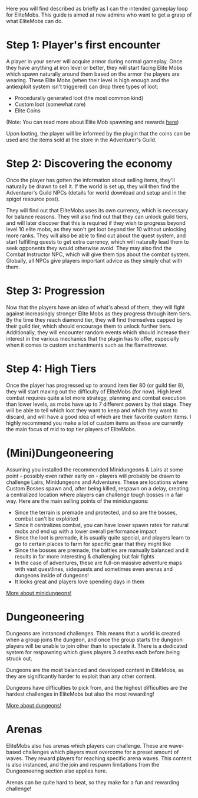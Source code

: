 Here you will find described as briefly as I can the intended gameplay loop for EliteMobs. This guide is aimed at new admins who want to get a grasp of what EliteMobs can do.

# Step 1: Player's first encounter
A player in your server will acquire armor during normal gameplay. Once they have anything at iron level or better, they will start facing Elite Mobs which spawn naturally around them based on the armor the players are wearing.
These Elite Mobs (when their level is high enough and the antiexploit system isn't triggered) can drop three types of loot:

* Procedurally generated loot (the most common kind)
* Custom loot (somewhat rare)
* Elite Coins

(Note: You can read more about Elite Mob spawning and rewards [here]($language$/elitemobs/spawning_tiers_loot.md))

Upon looting, the player will be informed by the plugin that the coins can be used and the items sold at the store in the Adventurer's Guild.

# Step 2: Discovering the economy
Once the player has gotten the information about selling items, they'll naturally be drawn to sell it. If the world is set up, they will then find the Adventurer's Guild NPCs (details for world download and setup and in the spigot resource post).

They will find out that EliteMobs uses its own currency, which is necessary for balance reasons. They will also find out that they can unlock guild tiers, and will later discover that this is required if they wish to progress beyond level 10 elite mobs, as they won't get loot beyond tier 10 without unlocking more ranks. They will also be able to find out about the quest system, and start fulfilling quests to get extra currency, which will naturally lead them to seek opponents they would otherwise avoid. They may also find the Combat Instructor NPC, which will give them tips about the combat system. Globally, all NPCs give players important advice as they simply chat with them.

# Step 3: Progression
Now that the players have an idea of what's ahead of them, they will fight against increasingly stronger Elite Mobs as they progress through item tiers. By the time they reach diamond tier, they will find themselves capped by their guild tier, which should encourage them to unlock further tiers. Additionally, they will encounter random events which should increase their interest in the various mechanics that the plugin has to offer, especially when it comes to custom enchantments such as the flamethrower.

# Step 4: High Tiers
Once the player has progressed up to around item tier 80 (or guild tier 8), they will start maxing out the difficulty of EliteMobs (for now). High level combat requires quite a lot more strategy, planning and combat execution than lower levels, as mobs have up to 7 different powers by that stage. They will be able to tell which loot they want to keep and which they want to discard, and will have a good idea of which are their favorite custom items. I highly recommend you make a lot of custom items as these are currently the main focus of mid to top tier players of EliteMobs.

# (Mini)Dungeoneering
Assuming you installed the recommended Minidungeons & Lairs at some point - possibly even rather early on - players will probably be drawn to challenge Lairs, Minidungeons and Adventures. These are locations where Custom Bosses spawn and, after being killed, respawn on a delay, creating a centralized location where players can challenge tough bosses in a fair way.
Here are the main selling points of the minidungeons:
* Since the terrain is premade and protected, and so are the bosses, combat can't be exploited
* Since it centralizes combat, you can have lower spawn rates for natural mobs and end up with a lower overall performance impact
* Since the loot is premade, it is usually quite special, and players learn to go to certain places to farm for specific gear that they might like
* Since the bosses are premade, the battles are manually balanced and it results in far more interesting & challenging but fair fights
* In the case of adventures, these are full-on massive adventure maps with vast questlines, sidequests and sometimes even arenas and dungeons inside of dungeons!
* It looks great and players love spending days in them

[More about minidungeons!]($language$/elitemobs/dungeons.md)

# Dungeoneering
Dungeons are instanced challenges. This means that a world is created when a group joins the dungeon, and once the group starts the dungeon players will be unable to join other than to spectate it. There is a dedicated system for respawning which gives players 3 deaths each before being struck out.

Dungeons are the most balanced and developed content in EliteMobs, as they are significantly harder to exploit than any other content.

Dungeons have difficulties to pick from, and the highest difficulties are the hardest challenges in EliteMobs but also the most rewarding!

[More about dungeons!]($language$/elitemobs/dungeons.md)

# Arenas
EliteMobs also has arenas which players can challenge. These are wave-based challenges which players must overcome for a preset amount of waves. They reward players for reaching specific arena waves. This content is also instanced, and the join and respawn limitations from the Dungeoneering section also applies here.

Arenas can be quite hard to beat, so they make for a fun and rewarding challenge!